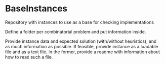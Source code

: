 # BaseInstances
Repository with instances to use as a base for checking implementations

Define a folder per combinatorial problem and put information inside. 

Provide instance data and expected solution (with/without heuristics), and as much information as possible. If feasible, provide instance as a loadable file and as a text file. In the former, provide a readme with information about how to read such a file. 